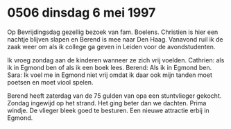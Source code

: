 # 0506 dinsdag 6 mei 1997
Op Bevrijdingsdag gezellig bezoek van fam. Boelens. Christien is hier een nachtje blijven slapen en Berend is mee naar Den Haag. Vanavond ruil ik de zaak weer om als ik college ga geven in Leiden voor de avondstudenten.

Ik vroeg zondag aan de kinderen wanneer ze zich vrij voelden. Cathrien: als ik in Egmond ben of als ik een boek lees. Berend: Als ik in Egmond ben. Sara: Ik voel me in Egmond niet vrij omdat ik daar ook mijn tanden moet poetsen en moet viool spelen.

Berend heeft zaterdag van de 75 gulden van opa een stuntvlieger gekocht. Zondag ingewijd op het strand. Het ging beter dan we dachten. Prima windje. De vlieger bleek goed te besturen. Een nieuwe attractie erbij in Egmond.

